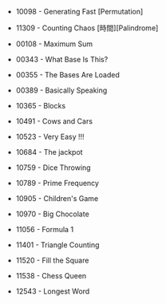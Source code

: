 * 10098 - Generating Fast [Permutation]
* 11309 - Counting Chaos [時間][Palindrome]

* 00108 - Maximum Sum
* 00343 - What Base Is This?
* 00355 - The Bases Are Loaded
* 00389 - Basically Speaking
* 10365 - Blocks
* 10491 - Cows and Cars
* 10523 - Very Easy !!!
* 10684 - The jackpot
* 10759 - Dice Throwing
* 10789 - Prime Frequency
* 10905 - Children's Game
* 10970 - Big Chocolate
* 11056 - Formula 1
* 11401 - Triangle Counting
* 11520 - Fill the Square
* 11538 - Chess Queen
* 12543 - Longest Word
